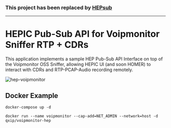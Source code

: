 ### This project has been replaced by [HEPsub](https://github.com/sipcapture/hepsub-voipmonitor)

--------------

# HEPIC Pub-Sub API for Voipmonitor Sniffer RTP + CDRs

This application implements a sample HEP Pub-Sub API Interface on top of the Voipmonitor OSS Sniffer, allowing HEPIC UI (and soon HOMER) to interact with CDRs and RTP-PCAP-Audio recording remotely.

![hep-voipmonitor](https://user-images.githubusercontent.com/1423657/56446644-1c759e00-6304-11e9-95ec-58e0e816f35d.png)

## Docker Example
```
docker-compose up -d
```
```
docker run --name voipmonitor --cap-add=NET_ADMIN --network=host -d qxip/voipmonitor-hep
```

